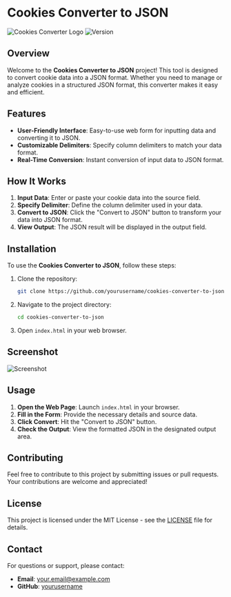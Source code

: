 # Cookies Converter to JSON

![Cookies Converter Logo](https://img.shields.io/badge/Cookies_Converter-to_JSON-blue) ![Version](https://img.shields.io/badge/Version-1.0.0-green)

## Overview

Welcome to the **Cookies Converter to JSON** project! This tool is designed to convert cookie data into a JSON format. Whether you need to manage or analyze cookies in a structured JSON format, this converter makes it easy and efficient.

## Features

- **User-Friendly Interface**: Easy-to-use web form for inputting data and converting it to JSON.
- **Customizable Delimiters**: Specify column delimiters to match your data format.
- **Real-Time Conversion**: Instant conversion of input data to JSON format.

## How It Works

1. **Input Data**: Enter or paste your cookie data into the source field.
2. **Specify Delimiter**: Define the column delimiter used in your data.
3. **Convert to JSON**: Click the "Convert to JSON" button to transform your data into JSON format.
4. **View Output**: The JSON result will be displayed in the output field.

## Installation

To use the **Cookies Converter to JSON**, follow these steps:

1. Clone the repository:

    ```bash
    git clone https://github.com/yourusername/cookies-converter-to-json.git
    ```

2. Navigate to the project directory:

    ```bash
    cd cookies-converter-to-json
    ```

3. Open `index.html` in your web browser.

## Screenshot

![Screenshot](https://via.placeholder.com/800x400?text=Screenshot+of+the+Application)

## Usage

1. **Open the Web Page**: Launch `index.html` in your browser.
2. **Fill in the Form**: Provide the necessary details and source data.
3. **Click Convert**: Hit the "Convert to JSON" button.
4. **Check the Output**: View the formatted JSON in the designated output area.

## Contributing

Feel free to contribute to this project by submitting issues or pull requests. Your contributions are welcome and appreciated!

## License

This project is licensed under the MIT License - see the [LICENSE](LICENSE) file for details.

## Contact

For questions or support, please contact:

- **Email**: your.email@example.com
- **GitHub**: [yourusername](https://github.com/yourusername)
